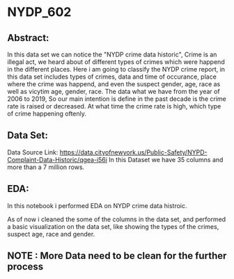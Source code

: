 # NYDP_602

## Abstract: 
In this data set we can notice the "NYDP crime data historic", Crime is an illegal act, we heard about of different types of crimes which were happend in the different places. Here i am going to classify the NYDP crime report, in this data set includes types of crimes, data and time of occurance, place where the crime was happend, and even the suspect gender, age, race as well as vicytim age, gender, race. The data what we have from the year of 2006 to 2019, So our main intention is define in the past decade is the crime rate is raised or decreased. At what time the crime rate is high, which type of crime happening oftenly. 


## Data Set:
Data Source Link: https://data.cityofnewyork.us/Public-Safety/NYPD-Complaint-Data-Historic/qgea-i56i
In this Dataset we have 35 columns and more than a 7 million rows.

## EDA:
In this notebook i performed EDA on NYDP crime data histroic.

As of now i cleaned the some of the columns in the data set, and performed a basic visualization on the data set, like showing the types of the crimes, suspect age, race and gender.  

## NOTE : More Data need to be clean for the further process 
